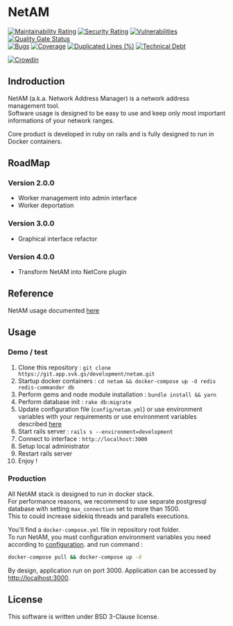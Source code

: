 # NetAM

[![Maintainability Rating](https://sonarcloud.io/api/project_badges/measure?project=NetaM-OSC_NetAM&metric=sqale_rating)](https://sonarcloud.io/dashboard?id=NetaM-OSC_NetAM)
[![Security Rating](https://sonarcloud.io/api/project_badges/measure?project=NetaM-OSC_NetAM&metric=security_rating)](https://sonarcloud.io/dashboard?id=NetaM-OSC_NetAM)
[![Vulnerabilities](https://sonarcloud.io/api/project_badges/measure?project=NetaM-OSC_NetAM&metric=vulnerabilities)](https://sonarcloud.io/dashboard?id=NetaM-OSC_NetAM)
[![Quality Gate Status](https://sonarcloud.io/api/project_badges/measure?project=NetaM-OSC_NetAM&metric=alert_status)](https://sonarcloud.io/dashboard?id=NetaM-OSC_NetAM)  
[![Bugs](https://sonarcloud.io/api/project_badges/measure?project=NetaM-OSC_NetAM&metric=bugs)](https://sonarcloud.io/dashboard?id=NetaM-OSC_NetAM)
[![Coverage](https://sonarcloud.io/api/project_badges/measure?project=NetaM-OSC_NetAM&metric=coverage)](https://sonarcloud.io/dashboard?id=NetaM-OSC_NetAM)
[![Duplicated Lines (%)](https://sonarcloud.io/api/project_badges/measure?project=NetaM-OSC_NetAM&metric=duplicated_lines_density)](https://sonarcloud.io/dashboard?id=NetaM-OSC_NetAM)
[![Technical Debt](https://sonarcloud.io/api/project_badges/measure?project=NetaM-OSC_NetAM&metric=sqale_index)](https://sonarcloud.io/dashboard?id=NetaM-OSC_NetAM)

[![Crowdin](https://badges.crowdin.net/netam/localized.svg)](https://crowdin.com/project/netam)

## Indroduction

NetAM (a.k.a. Network Address Manager) is a network address management tool.  
Software usage is designed to be easy to use and keep only most important informations of your network ranges.

Core product is developed in ruby on rails and is fully designed to run in Docker containers.

## RoadMap

### Version 2.0.0

- Worker management into admin interface
- Worker deportation

### Version 3.0.0

- Graphical interface refactor

### Version 4.0.0

- Transform NetAM into NetCore plugin

## Reference

NetAM usage documented [here](https://docs.netam.site/)

## Usage

### Demo / test

1. Clone this repository : `git clone https://git.app.svk.gs/development/netam.git`
2. Startup docker containers : `cd netam && docker-compose up -d redis redis-commander db`
3. Perform gems and node module installation : `bundle install && yarn`
4. Perform database init : `rake db:migrate`
5. Update configuration file (`config/netam.yml`) or use environment variables with your requirements or use environment variables described [here](https://docs.netam.site)
6. Start rails server : `rails s --environment=development`
7. Connect to interface : `http://localhost:3000`
8. Setup local administrator
9. Restart rails server
10. Enjoy ! 

### Production

All NetAM stack is designed to run in docker stack.  
For performance reasons, we recommend to use separate postgresql database with setting `max_connection` set to more than 1500.  
This to could increase sidekiq threads and parallels executions.

You'll find a `docker-compose.yml` file in repository root folder.  
To run NetAM, you must configuration environment variables you need according to [configuration](https://docs.netam.site).
and run command :

```bash
docker-compose pull && docker-compose up -d
```

By design, application run on port 3000. Application can be accessed by [http://localhost:3000](http://localhost:3000).

## License

This software is written under BSD 3-Clause license.
